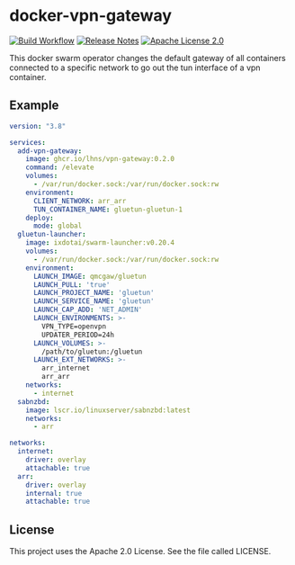 # docker-vpn-gateway

[![Build Workflow](https://github.com/lhns/docker-vpn-gateway/workflows/build/badge.svg)](https://github.com/lhns/docker-vpn-gateway/actions?query=workflow%3Abuild)
[![Release Notes](https://img.shields.io/github/release/lhns/docker-vpn-gateway.svg?maxAge=3600)](https://github.com/lhns/docker-vpn-gateway/releases/latest)
[![Apache License 2.0](https://img.shields.io/github/license/lhns/docker-vpn-gateway.svg?maxAge=3600)](https://www.apache.org/licenses/LICENSE-2.0)

This docker swarm operator changes the default gateway of all containers connected to a specific network to go out the tun interface of a vpn container.

## Example

```yml
version: "3.8"

services:
  add-vpn-gateway:
    image: ghcr.io/lhns/vpn-gateway:0.2.0
    command: /elevate
    volumes:
      - /var/run/docker.sock:/var/run/docker.sock:rw
    environment:
      CLIENT_NETWORK: arr_arr
      TUN_CONTAINER_NAME: gluetun-gluetun-1
    deploy:
      mode: global
  gluetun-launcher:
    image: ixdotai/swarm-launcher:v0.20.4
    volumes:
      - /var/run/docker.sock:/var/run/docker.sock:rw
    environment:
      LAUNCH_IMAGE: qmcgaw/gluetun
      LAUNCH_PULL: 'true'
      LAUNCH_PROJECT_NAME: 'gluetun'
      LAUNCH_SERVICE_NAME: 'gluetun'
      LAUNCH_CAP_ADD: 'NET_ADMIN'
      LAUNCH_ENVIRONMENTS: >-
        VPN_TYPE=openvpn
        UPDATER_PERIOD=24h
      LAUNCH_VOLUMES: >-
        /path/to/gluetun:/gluetun
      LAUNCH_EXT_NETWORKS: >-
        arr_internet
        arr_arr
    networks:
      - internet
  sabnzbd:
    image: lscr.io/linuxserver/sabnzbd:latest
    networks:
      - arr

networks:
  internet:
    driver: overlay
    attachable: true
  arr:
    driver: overlay
    internal: true
    attachable: true
```

## License

This project uses the Apache 2.0 License. See the file called LICENSE.
